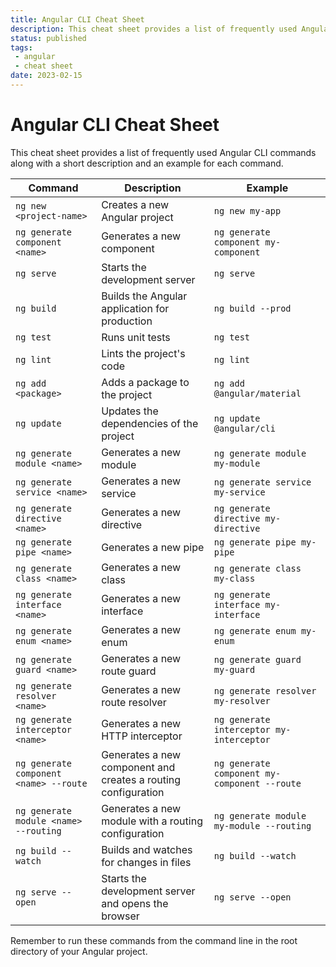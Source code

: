 ```yaml
---
title: Angular CLI Cheat Sheet
description: This cheat sheet provides a list of frequently used Angular CLI commands
status: published
tags:
 - angular
 - cheat sheet
date: 2023-02-15
---
```

# Angular CLI Cheat Sheet

This cheat sheet provides a list of frequently used Angular CLI commands along with a short description and an example for each command.

| Command                                | Description                                                   | Example                                      |
| -------------------------------------- | ------------------------------------------------------------- | -------------------------------------------- |
| `ng new <project-name>`                | Creates a new Angular project                                 | `ng new my-app`                              |
| `ng generate component <name>`         | Generates a new component                                     | `ng generate component my-component`         |
| `ng serve`                             | Starts the development server                                 | `ng serve`                                   |
| `ng build`                             | Builds the Angular application for production                 | `ng build --prod`                            |
| `ng test`                              | Runs unit tests                                               | `ng test`                                    |
| `ng lint`                              | Lints the project's code                                      | `ng lint`                                    |
| `ng add <package>`                     | Adds a package to the project                                 | `ng add @angular/material`                   |
| `ng update`                            | Updates the dependencies of the project                       | `ng update @angular/cli`                     |
| `ng generate module <name>`            | Generates a new module                                        | `ng generate module my-module`               |
| `ng generate service <name>`           | Generates a new service                                       | `ng generate service my-service`             |
| `ng generate directive <name>`         | Generates a new directive                                     | `ng generate directive my-directive`         |
| `ng generate pipe <name>`              | Generates a new pipe                                          | `ng generate pipe my-pipe`                   |
| `ng generate class <name>`             | Generates a new class                                         | `ng generate class my-class`                 |
| `ng generate interface <name>`         | Generates a new interface                                     | `ng generate interface my-interface`         |
| `ng generate enum <name>`              | Generates a new enum                                          | `ng generate enum my-enum`                   |
| `ng generate guard <name>`             | Generates a new route guard                                   | `ng generate guard my-guard`                 |
| `ng generate resolver <name>`          | Generates a new route resolver                                | `ng generate resolver my-resolver`           |
| `ng generate interceptor <name>`       | Generates a new HTTP interceptor                              | `ng generate interceptor my-interceptor`     |
| `ng generate component <name> --route` | Generates a new component and creates a routing configuration | `ng generate component my-component --route` |
| `ng generate module <name> --routing`  | Generates a new module with a routing configuration           | `ng generate module my-module --routing`     |
| `ng build --watch`                     | Builds and watches for changes in files                       | `ng build --watch`                           |
| `ng serve --open`                      | Starts the development server and opens the browser           | `ng serve --open`                            |

Remember to run these commands from the command line in the root directory of your Angular project.